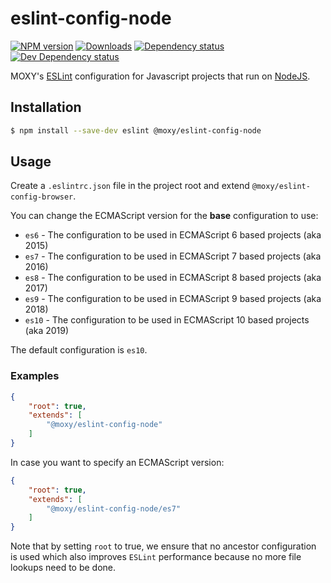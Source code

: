 # eslint-config-node

[![NPM version][npm-image]][npm-url] [![Downloads][downloads-image]][npm-url]
[![Dependency status][david-dm-image]][david-dm-url] [![Dev Dependency status][david-dm-dev-image]][david-dm-dev-url]

[npm-url]:https://npmjs.org/package/@moxy/eslint-config-node
[npm-image]:https://img.shields.io/npm/v/@moxy/eslint-config-node.svg
[downloads-image]:https://img.shields.io/npm/dm/@moxy/eslint-config-node.svg
[david-dm-url]:https://david-dm.org/moxystudio/eslint-config?path=packages/eslint-config-node
[david-dm-image]:https://img.shields.io/david/moxystudio/eslint-config.svg?path=packages/eslint-config-node
[david-dm-dev-url]:https://david-dm.org/moxystudio/eslint-config?type=dev&path=packages/eslint-config-node
[david-dm-dev-image]:https://img.shields.io/david/dev/moxystudio/eslint-config.svg?path=packages/eslint-config-node

MOXY's [ESLint](http://eslint.org/) configuration for Javascript projects that run on [NodeJS](https://nodejs.org).

## Installation

```sh
$ npm install --save-dev eslint @moxy/eslint-config-node
```

## Usage

Create a `.eslintrc.json` file in the project root and extend `@moxy/eslint-config-browser`.

You can change the ECMAScript version for the **base** configuration to use:

- `es6` - The configuration to be used in ECMAScript 6 based projects (aka 2015)
- `es7` - The configuration to be used in ECMAScript 7 based projects (aka 2016)
- `es8` - The configuration to be used in ECMAScript 8 based projects (aka 2017)
- `es9` - The configuration to be used in ECMAScript 9 based projects (aka 2018)
- `es10` - The configuration to be used in ECMAScript 10 based projects (aka 2019)

The default configuration is `es10`.

### Examples

```json
{
    "root": true,
    "extends": [
        "@moxy/eslint-config-node"
    ]
}
```

In case you want to specify an ECMAScript version:

```json
{
    "root": true,
    "extends": [
        "@moxy/eslint-config-node/es7"
    ]
}
```

Note that by setting `root` to true, we ensure that no ancestor configuration is used which also improves `ESLint` performance because no more file lookups need to be done.
